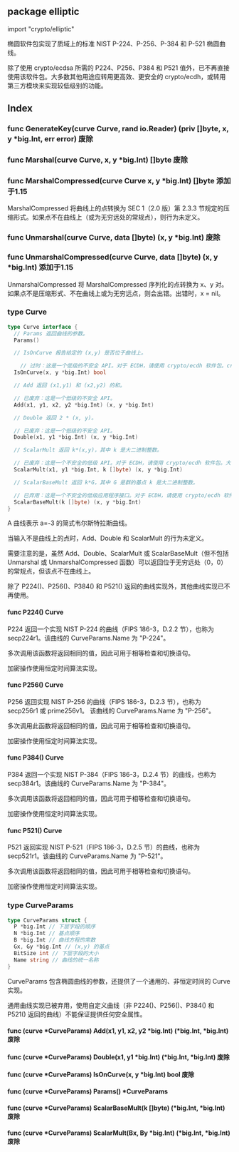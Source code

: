 ## package elliptic

import "crypto/elliptic"

椭圆软件包实现了质域上的标准 NIST P-224、P-256、P-384 和 P-521 椭圆曲线。

除了使用 crypto/ecdsa 所需的 P224、P256、P384 和 P521 值外，已不再直接使用该软件包。大多数其他用途应转用更高效、更安全的 crypto/ecdh，或转用第三方模块来实现较低级别的功能。

## Index

### func GenerateKey(curve Curve, rand io.Reader) (priv []byte, x, y *big.Int, err error) 废除

### func Marshal(curve Curve, x, y *big.Int) []byte 废除

### func MarshalCompressed(curve Curve x, y *big.Int) []byte 添加于1.15

MarshalCompressed 将曲线上的点转换为 SEC 1（2.0 版）第 2.3.3 节规定的压缩形式。如果点不在曲线上（或为无穷远处的常规点），则行为未定义。

### func Unmarshal(curve Curve, data []byte) (x, y *big.Int) 废除

### func UnmarshalCompressed(curve Curve, data []byte) (x, y *big.Int) 添加于1.15

UnmarshalCompressed 将 MarshalCompressed 序列化的点转换为 x、y 对。如果点不是压缩形式、不在曲线上或为无穷远点，则会出错。出错时，x = nil。

### type Curve

```go
type Curve interface {
  // Params 返回曲线的参数。
  Params()

  // IsOnCurve 报告给定的 (x,y) 是否位于曲线上。

	// 过时：这是一个低级的不安全 API。对于 ECDH，请使用 crypto/ecdh 软件包。crypto/ecdh 中 NIST 曲线的 NewPublicKey 方法接受与 Unmarshal 函数的编码相同，并执行曲线上检查。
  IsOnCurve(x, y *big.Int) bool

  // Add 返回 (x1,y1) 和 (x2,y2) 的和。

  // 已废弃：这是一个低级的不安全 API。
  Add(x1, y1, x2, y2 *big.Int) (x, y *big.Int)

  // Double 返回 2 * (x, y)。

  // 已废弃：这是一个低级的不安全 API。
  Double(x1, y1 *big.Int) (x, y *big.Int)

  // ScalarMult 返回 k*(x,y)，其中 k 是大二进制整数。

  // 已废弃：这是一个不安全的低级 API。对于 ECDH，请使用 crypto/ecdh 软件包。大多数 ScalarMult 的使用都可以通过调用 crypto/ecdh 中 NIST 曲线的 ECDH crypto/ecdh 中的 NIST 曲线方法。
  ScalarMult(x1, y1 *big.Int, k []byte) (x, y *big.Int)

  // ScalarBaseMult 返回 k*G，其中 G 是群的基点 k 是大二进制整数。

  // 已弃用：这是一个不安全的低级应用程序接口。对于 ECDH，请使用 crypto/ecdh 软件包。ScalarBaseMult 的大多数用法可通过调用 crypto/ecdh 中的 crypto/ecdh 中的 PrivateKey.PublicKey 方法。
  ScalarBaseMult(k []byte) (x, y *big.Int)
}
```

A 曲线表示 a=-3 的简式韦尔斯特拉斯曲线。

当输入不是曲线上的点时，Add、Double 和 ScalarMult 的行为未定义。

需要注意的是，虽然 Add、Double、ScalarMult 或 ScalarBaseMult（但不包括 Unmarshal 或 UnmarshalCompressed 函数）可以返回位于无穷远处（0，0）的常规点，但该点不在曲线上。

除了 P224()、P256()、P384() 和 P521() 返回的曲线实现外，其他曲线实现已不再使用。

#### func P224() Curve

P224 返回一个实现 NIST P-224 的曲线（FIPS 186-3，D.2.2 节），也称为 secp224r1。该曲线的 CurveParams.Name 为 "P-224"。

多次调用该函数将返回相同的值，因此可用于相等检查和切换语句。

加密操作使用恒定时间算法实现。

#### func P256() Curve

P256 返回实现 NIST P-256 的曲线（FIPS 186-3，D.2.3 节），也称为 secp256r1 或 prime256v1。 该曲线的 CurveParams.Name 为 "P-256"。

多次调用此函数将返回相同的值，因此可用于相等检查和切换语句。

加密操作使用恒定时间算法实现。

#### func P384() Curve

P384 返回一个实现 NIST P-384（FIPS 186-3，D.2.4 节）的曲线，也称为 secp384r1。该曲线的 CurveParams.Name 为 "P-384"。

多次调用该函数将返回相同的值，因此可用于相等检查和切换语句。

加密操作使用恒定时间算法实现。

#### func P521() Curve

P521 返回实现 NIST P-521（FIPS 186-3，D.2.5 节）的曲线，也称为 secp521r1。该曲线的 CurveParams.Name 为 "P-521"。

多次调用该函数将返回相同的值，因此可用于相等检查和切换语句。

加密操作使用恒定时间算法实现。

### type CurveParams

```go
type CurveParams struct {
  P *big.Int // 下层字段的顺序
  N *big.Int // 基点顺序
  B *big.Int // 曲线方程的常数
  Gx, Gy *big.Int // (x,y) 的基点
  BitSize int // 下层字段的大小
  Name string // 曲线的统一名称
}
```

CurveParams 包含椭圆曲线的参数，还提供了一个通用的、非恒定时间的 Curve 实现。

通用曲线实现已被弃用，使用自定义曲线（非 P224()、P256()、P384() 和 P521() 返回的曲线）不能保证提供任何安全属性。

#### func (curve *CurveParams) Add(x1, y1, x2, y2 *big.Int) (*big.Int, *big.Int) 废除

#### func (curve *CurveParams) Double(x1, y1 *big.Int) (*big.Int, *big.Int) 废除

#### func (curve *CurveParams) IsOnCurve(x, y *big.Int) bool 废除

#### func (curve *CurveParams) Params() *CurveParams

#### func (curve *CurveParams) ScalarBaseMult(k []byte) (*big.Int, *big.Int) 废除

#### func (curve *CurveParams) ScalarMult(Bx, By *big.Int) (*big.Int, *big.Int) 废除

